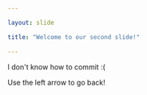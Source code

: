 ```yaml
---

layout: slide

title: "Welcome to our second slide!"

---
```


I don't know how to commit :(

Use the left arrow to go back!
